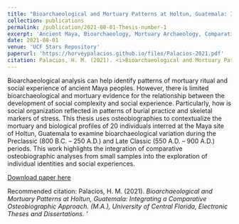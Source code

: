 ```yaml
---
title: "Bioarchaeological and Mortuary Patterns at Holtun, Guatemala: Integrating a Comparative Osteobiographic Approach"
collection: publications
permalink: /publication/2021-08-01-Thesis-number-1
excerpt: 'Ancient Maya, Bioarchaeology, Mortuary Archaeology, Comparative Osteobiography, Personhood'
date: 2021-08-01
venue: 'UCF Stars Repository'
paperurl: 'https://horveypalacios.github.io/files/Palacios-2021.pdf'
citation: Palacios, H. M. (2021). <i>Bioarchaeological and Mortuary Patterns at Holtun, Guatemala: Integrating a Comparative Osteobiographic Approach.<i> (M.A.), University of Central Florida, Electronic Theses and Dissertations. '
---
```

Bioarchaeological analysis can help identify patterns of mortuary ritual and social experience of ancient Maya peoples. However, there is limited bioarchaeological and mortuary evidence for the relationship between the development of social complexity and social experience. Particularly, how is social organization reflected in patterns of burial practice and skeletal markers of stress. This thesis uses osteobiographies to contextualize the mortuary and biological profiles of 20 individuals interred at the Maya site of Holtun, Guatemala to examine bioarchaeological variation during the Preclassic (800 B.C. – 250 A.D.) and Late Classic (550 A.D. – 900 A.D.) periods. This work highlights the integration of comparative osteobiographic analyses from small samples into the exploration of individual identities and social experiences.

[Download paper here](http://horveypalacios.github.io/files/Palacios-2021.pdf)

Recommended citation: Palacios, H. M. (2021). <i>Bioarchaeological and Mortuary Patterns at Holtun, Guatemala: Integrating a Comparative Osteobiographic Approach.<i> (M.A.), University of Central Florida, Electronic Theses and Dissertations. '
